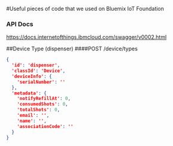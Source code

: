 #Useful pieces of code that we used on Bluemix IoT Foundation

### API Docs
https://docs.internetofthings.ibmcloud.com/swagger/v0002.html

##Device Type (dispenser)
####POST /device/types
```json
{
  'id': 'dispenser',
  'classId': 'Device',
  'deviceInfo': {
    'serialNumber': ''
  },
  'metadata': {
    'notifyRefillAt': 0,
    'consumedShots': 0,
    'totalShots': 0,
    'email': '',
    'name': '',
    'associationCode': ''
  }
}
```
